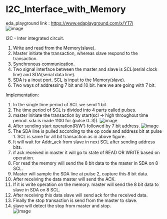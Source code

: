 # I2C_Interface_with_Memory
eda_playground link : https://www.edaplayground.com/x/YT7i  
![image](https://github.com/user-attachments/assets/a35e42cd-21b2-4672-a1cc-074f8f0e55e6)  

I2C - Inter integrated circuit.   
1. Write and read from the Memory(slave).  
2. Master initiate the transaction, whereas slave respond to the transaction.  
3. Synchronous communication.  
4. Two signal interface between the master and slave is SCL(serial clock line) and SDA(serial data line).  
5. SDA is a inout port. SCL is input to the Memory(slave).
6. Two ways of addressing 7 bit and 10 bit. here we are going with 7 bit.  

Implementation:  
1. In the single time period of SCL we send 1 bit.
2. The time period of SCL is divided into 4 parts called pulses.
3. master initiate the transaction by start(scl -> high throughout time period. sda is made 1100 for (pulse 0..3)).
   ![image](https://github.com/user-attachments/assets/aa4e02d6-464e-432e-a8a1-b96c4d46265d)
4. After sending start operation(R/W') followed by 7 bit address.
   ![image](https://github.com/user-attachments/assets/b0ebc840-5f4d-4039-a8b2-513ca6115127)
5. The SDA line is pulled according to the op code and address bit at pulse 1. SCL is same for all bit transaction as in above figure.   
6. It will wait for Addr_ack from slave in next SCL after sending address bits.   
7. if ack received in master it will go to state of READ OR WRITE based on operation.   
8. For read the memory will send the 8 bit data to the master in SDA on 8 SCL.   
9. Master will sample the SDA line at pulse 2, capture this 8 bit data.      
10. After receiving the data master will send the ACK.   
11. If it is write operation on the memory. master will send the 8 bit data to slave in SDA on 8 SCL.   
12. After receiving this data slave will send ack for the received data.   
13. Finally the stop transaction is send from the master to slave.   
14. slave will detect the stop from master and stop.   
![image](https://github.com/user-attachments/assets/e584c009-3979-4238-9cef-c98384a49397)



